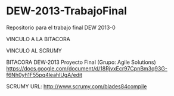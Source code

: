 DEW-2013-TrabajoFinal
=====================

Repositorio para el trabajo final DEW 2013-0

VINCULO A LA BITACORA

VINCULO AL SCRUMY



BITACORA DEW-2013 Proyecto Final (Grupo: Agile Solutions)
https://docs.google.com/document/d/18RjvxEcr97CpnBm3q93G-f6Nh0yh1F55pq4leahlUgA/edit

SCRUMY URL:
http://www.scrumy.com/blades84compile
